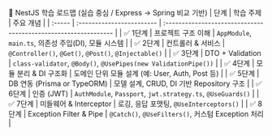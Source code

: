 🧭 NestJS 학습 로드맵 (실습 중심 / Express → Spring 비교 기반)
| 단계     | 학습 주제                     | 주요 개념                                                           |
| :----- | :------------------------ | :-------------------------------------------------------------- |
| ✅ 1단계  | 프로젝트 구조 이해                | `AppModule`, `main.ts`, 의존성 주입(DI), 모듈 시스템                      |
| ✅ 2단계  | 컨트롤러 & 서비스                | `@Controller()`, `@Get()`, `@Post()`, `@Injectable()`           |
| ✅ 3단계  | DTO + Validation          | `class-validator`, `@Body()`, `@UsePipes(new ValidationPipe())` |
| ✅ 4단계  | 모듈 분리 & DI 구조화            | 도메인 단위 모듈 설계 (예: User, Auth, Post 등)                            |
| ✅ 5단계  | DB 연동 (Prisma or TypeORM) | 모델 설계, CRUD, DI 기반 Repository 구조                                |
| ✅ 6단계  | 인증 (JWT)                  | `AuthModule`, `Passport`, `jwt.strategy.ts`, `@UseGuards()`     |
| ✅ 7단계  | 미들웨어 & Interceptor        | 로깅, 응답 포맷팅, `@UseInterceptors()`                                |
| ✅ 8단계  | Exception Filter & Pipe   | `@Catch()`, `@UseFilters()`, 커스텀 Exception 처리                   |
